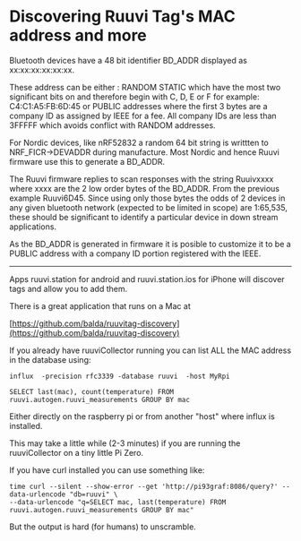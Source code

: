 # Discovering Ruuvi Tag's MAC address and more

Bluetooth devices have a 48 bit identifier BD\_ADDR displayed as xx:xx:xx:xx:xx:xx.

These address can be either : RANDOM STATIC which have the most two significant bits on and therefore begin with C, D, E or F for example: C4:C1:A5:FB:6D:45 or PUBLIC addresses where the first 3 bytes are a company ID as assigned by IEEE for a fee. All company IDs are less than 3FFFFF which avoids conflict with RANDOM addresses.

For Nordic devices, like nRF52832 a random 64 bit string is writtten to NRF\_FICR->DEVADDR during manufacture. Most Nordic and hence Ruuvi firmware use this to generate a BD\_ADDR.

The Ruuvi firmware replies to scan responses with the string Ruuivxxxx where xxxx are the 2 low order bytes of the BD\_ADDR. From the previous example Ruuvi6D45. Since using only those bytes the odds of 2 devices in any given bluetooth network (expected to be limited in scope) are 1:65,535, these should be significant to identify a particular device in down stream applications.

As the BD\_ADDR is generated in firmware it is posible to customize it to be a PUBLIC address with a company ID portion registered with the IEEE.

***

Apps ruuvi.station for android and ruuvi.station.ios for iPhone will discover tags and allow you to add them.

There is a great application that runs on a Mac at

[https://github.com/balda/ruuvitag-discovery](https://github.com/balda/ruuvitag-discovery)

If you already have ruuviCollector running you can list ALL the MAC address in the database using:

```
influx  -precision rfc3339 -database ruuvi  -host MyRpi 

SELECT last(mac), count(temperature) FROM ruuvi.autogen.ruuvi_measurements GROUP BY mac 
```

Either directly on the raspberry pi or from another "host" where influx is installed.

This may take a little while (2-3 minutes) if you are running the ruuviCollector on a tiny little Pi Zero.

If you have curl installed you can use something like:

```
time curl --silent --show-error --get 'http://pi93graf:8086/query?' --data-urlencode "db=ruuvi" \
--data-urlencode "q=SELECT mac, last(temperature) FROM ruuvi.autogen.ruuvi_measurements GROUP BY mac"
```

But the output is hard (for humans) to unscramble.
